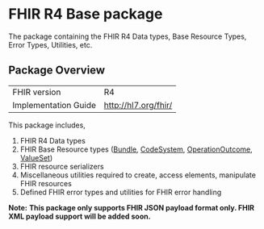 # FHIR R4 Base package

The package containing the FHIR R4 Data types, Base Resource Types, Error Types, Utilities, etc.

## Package Overview

|                      |                      |
|----------------------|----------------------|
| FHIR version         | R4                   |
| Implementation Guide | http://hl7.org/fhir/ |

This package includes,

1. FHIR R4 Data types
2. FHIR Base Resource types ([Bundle][m1], [CodeSystem][m2], [OperationOutcome][m3], [ValueSet][m4])
3. FHIR resource serializers
4. Miscellaneous utilities required to create, access elements, manipulate FHIR resources
5. Defined FHIR error types and utilities for FHIR error handling

**Note:**
**This package only supports FHIR JSON payload format only. FHIR XML payload support will be added soon.**

[m1]: https://lib.ballerina.io/ballerinax/health.fhir.r4/4.1.3#Bundle
[m2]: https://lib.ballerina.io/ballerinax/health.fhir.r4/4.1.3#CodeSystem
[m3]: https://lib.ballerina.io/ballerinax/health.fhir.r4/4.1.3#OperationOutcome
[m4]: https://lib.ballerina.io/ballerinax/health.fhir.r4/4.1.3#ValueSet